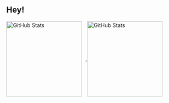 ## Hey!

<div>
<a href="https://github.com/mavi-alt">
  <img 
    align="center" 
    alt="GitHub Stats" 
    height="200" 
    style="padding-right: 10px;" 
    src="https://github-readme-stats.vercel.app/api?username=mavi-alt&show_icons=false&theme=date_night&include_all_commits=true&locale=pt-br" 
  />
  <img 
      align="center" 
      alt="GitHub Stats" 
      height="200" 
      src="https://github-readme-stats.vercel.app/api/top-langs/?username=mavi-alt&theme=date_night&layout=compact&custom_title=Tecnologias&langs_count=9" 
  />
</a>
</div>

##
